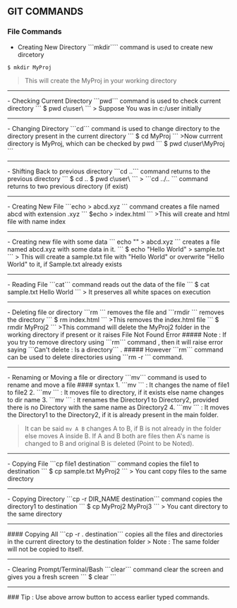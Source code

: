 ## GIT COMMANDS


### File Commands

- Creating New Directory
```mkdir```` command is used to create new dircetory
```
$ mkdir MyProj

```
> This will create the MyProj in your working directory
<hr>
- Checking Current Directory
```pwd``` command is used to check current directory
```
$ pwd
c\user\
```
> Suppose You was in c:/user initially
<hr>
- Changing Directory
```cd``` command is used to change directory to the directory present in the current directory
```
$ cd MyProj
```
>Now currrent directory is MyProj, which can be checked by pwd
```
$ pwd
c\user\MyProj
```
<hr>
- Shifting Back to previous directory
```cd ..``` command  returns to the previous directory
```
$ cd ..
$ pwd
c\user\
```
> ```cd ../.. ``` command returns to two previous directory (if exist) 
<hr>
- Creating New File
```echo > abcd.xyz ``` command creates a file named abcd with extension .xyz
```
$echo > index.html
```
>This will create and html file with name index
<hr>
- Creating new file with some data
``` echo "<data>" > abcd.xyz ``` creates a file named abcd.xyz with some data in it. 
```
$ echo "Hello World" > sample.txt
```
> This will create a sample.txt file with "Hello World" or overwrite "Hello World" to it, if Sample.txt already exists
<hr>
- Reading File
```cat``` command reads out the data of the file 
```
$ cat sample.txt
Hello World
```
> It preserves all white spaces on execution
<hr>
- Deleting file or directory
```rm <filename.extention>``` removes the file and ```rmdir <directort name>``` removes the directory 
```
$ rm index.html
```
>This removes the index.html file
```
$ rmdir MyProj2
```
>This command will delete the MyProj2 folder in the working directory if present or it raises File Not Found Error
##### Note : If you try to remove directory using ```rm``` command , then it will raise error saying ```Can't delete <DIR_NAME>: Is a directory``` .
##### However ```rm``` command can be used to delete directories using ```rm -r <DIR_NAME>``` command.
<hr>
- Renaming or Moving a file or directory
```mv``` command is used to rename and move a file
#### syntax
1.  ```mv <file1.extension> <file2.extension>``` : It changes the name of file1 to file2
2.  ```mv <file1.extension> <DIR_NAME>``` : It moves file to directory, if it exists else name changes to dir name
3. ```mv <DIR1> <DIR2>``` : It renames the Directory1 to Directory2, provided there is no Directory with the same name as Directory2
4. ```mv <DIR1> <DIR2>``` : It moves the Directory1 to the Directory2, if it is already present in the main folder.

> It can be said ```mv A B``` changes A to B, if B is not already in the folder else moves A inside B. If A and B both are files then A's name is changed to B and original B is deleted (Point to be Noted).

<hr>
- Copying File
```cp file1 destination``` command copies the file1 to destination 
```
$ cp sample.txt MyProj2
```
> You cant copy files to the same directory
<hr>
- Copying Directory
```cp -r DIR_NAME destination``` command copies the directory1 to destination 
```
$ cp MyProj2 MyProj3
```
> You cant directory to the same directory
<hr>
#### Copying All
```cp -r . destination``` copies all the files and directories in the current directory to the destination folder
> Note : The same folder will not be copied to itself.
<hr>
- Clearing Prompt/Terminal/Bash
```clear``` command clear the screen and gives you a fresh screen 
```
$ clear
```
<hr>
### Tip : Use above arrow button to access earlier typed commands.